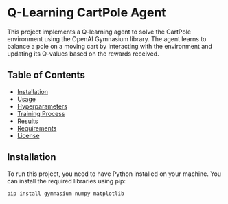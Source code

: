 # Q-Learning CartPole Agent

This project implements a Q-learning agent to solve the CartPole environment using the OpenAI Gymnasium library. The agent learns to balance a pole on a moving cart by interacting with the environment and updating its Q-values based on the rewards received.

## Table of Contents
- [Installation](#installation)
- [Usage](#usage)
- [Hyperparameters](#hyperparameters)
- [Training Process](#training-process)
- [Results](#results)
- [Requirements](#requirements)
- [License](#license)

## Installation

To run this project, you need to have Python installed on your machine. You can install the required libraries using pip:

```bash
pip install gymnasium numpy matplotlib
